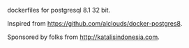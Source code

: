 dockerfiles for postgresql 8.1 32 bit.

Inspired from https://github.com/alclouds/docker-postgres8.

Sponsored by folks from http://katalisindonesia.com.
